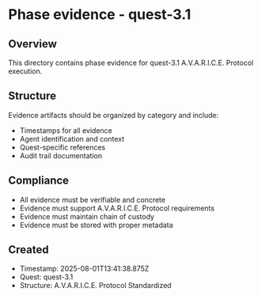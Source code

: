 # Phase evidence - quest-3.1

## Overview

This directory contains phase evidence for quest-3.1 A.V.A.R.I.C.E. Protocol execution.

## Structure

Evidence artifacts should be organized by category and include:

- Timestamps for all evidence
- Agent identification and context
- Quest-specific references
- Audit trail documentation

## Compliance

- All evidence must be verifiable and concrete
- Evidence must support A.V.A.R.I.C.E. Protocol requirements
- Evidence must maintain chain of custody
- Evidence must be stored with proper metadata

## Created

- Timestamp: 2025-08-01T13:41:38.875Z
- Quest: quest-3.1
- Structure: A.V.A.R.I.C.E. Protocol Standardized
